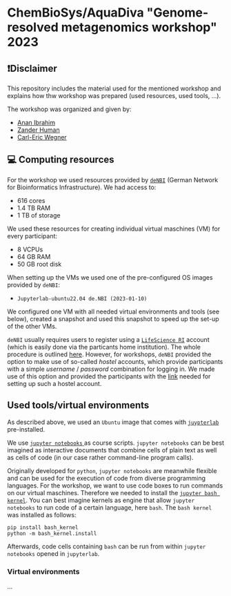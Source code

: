 # ChemBioSys/AquaDiva "Genome-resolved metagenomics workshop" 2023

## ❗Disclaimer
This repository includes the material used for the mentioned workshop and explains how thw workshop was prepared (used resources, used tools, ...).

The workshop was organized and given by:
* [Anan Ibrahim](https://github.com/Darcy220606)
* [Zander Human]()
* [Carl-Eric Wegner](https://github.com/wegnerce)

## 💻 Computing resources
For the workshop we used resources provided by [`deNBI`](https://www.denbi.de/cloud) (German Network for Bioinformatics Infrastructure). We had access to:
* 616 cores
* 1.4 TB RAM
* 1 TB of storage

We used these resources for creating individual virtual maschines (VM) for every participant:
* 8 VCPUs 
* 64 GB RAM 
* 50 GB root disk

When setting up the VMs we used one of the pre-configured OS images provided by `deNBI`:
* `Jupyterlab-ubuntu22.04 de.NBI (2023-01-10)`

We configured one VM with all needed virtual environments and tools (see below), created a snapshot and used this snapshot to speed up the set-up of the other VMs.

`deNBI` usually requires users to register using a [`LifeScience RI`](https://lifescience-ri.eu/home.html) account (which is easily done via the particants home institution). The whole procedure is outlined [here](https://cloud.denbi.de/wiki/registration/). However, for workshops, `deNBI` provided the option to make use of so-called _hostel_ accounts, which provide participants with a simple _username_ / _password_ combination for logging in. We made use of this option and provided the participants with the [link](https://signup.aai.lifescience-ri.eu/non/registrar/?vo=lifescience_hostel&targetnew=https%3A%2F%2Flifescience-ri.eu%2Faai%2Fhow-use&targetexisting=https%3A%2F%2Flifescience-ri.eu%2Faai%2Fhow-use&targetextended=https%3A%2F%2Flifescience-ri.eu%2Faai%2Fhow-use) needed for setting up such a hostel account.

## Used tools/virtual environments
As described above, we used an `Ubuntu` image that comes with [`juypterlab`](https://jupyter.org/) pre-installed.

We use [`jupyter notebooks` ](https://docs.jupyter.org/en/latest/) as course scripts. `jupyter notebooks` can be best imagined as interactive documents that combine cells of plain text as well as cells of code (in our case rather command-line program calls).

Originally developed for `python`, `jupyter notebooks` are meanwhile flexible and can be used for the execution of code from diverse programming languages. For the workshop, we want  to use code boxes to run commands on our virtual maschines. Therefore we needed to install the [`jupyter bash kernel`](https://pypi.org/project/bash_kernel/). You can best imagine kernels as engine that allow `jupyter notebooks` to run code of a certain language, here `bash`. The `bash kernel` was installed as follows:

```
pip install bash_kernel
python -m bash_kernel.install
```

Afterwards, code cells containing `bash` can be run from within `jupyter notebooks` opened in `jupyterlab`.

### Virtual environments
...

